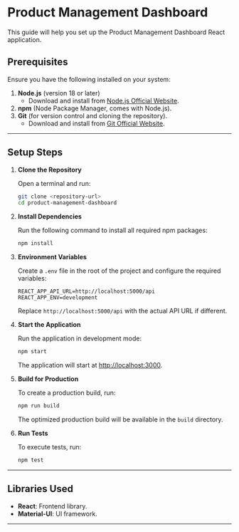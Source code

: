 # Product Management Dashboard

This guide will help you set up the Product Management Dashboard React application.

## Prerequisites

Ensure you have the following installed on your system:

1. **Node.js** (version 18 or later)
   - Download and install from [Node.js Official Website](https://nodejs.org/).
2. **npm** (Node Package Manager, comes with Node.js).
3. **Git** (for version control and cloning the repository).
   - Download and install from [Git Official Website](https://git-scm.com/).

---

## Setup Steps

1. **Clone the Repository**

   Open a terminal and run:
   ```bash
   git clone <repository-url>
   cd product-management-dashboard
   ```

2. **Install Dependencies**

   Run the following command to install all required npm packages:
   ```bash
   npm install
   ```

3. **Environment Variables**

   Create a `.env` file in the root of the project and configure the required variables:
   ```env
   REACT_APP_API_URL=http://localhost:5000/api
   REACT_APP_ENV=development
   ```
   Replace `http://localhost:5000/api` with the actual API URL if different.

4. **Start the Application**

   Run the application in development mode:
   ```bash
   npm start
   ```

   The application will start at [http://localhost:3000](http://localhost:3000).

5. **Build for Production**

   To create a production build, run:
   ```bash
   npm run build
   ```
   The optimized production build will be available in the `build` directory.

6. **Run Tests**

   To execute tests, run:
   ```bash
   npm test
   ```

---


## Libraries Used

- **React**: Frontend library.
- **Material-UI**: UI framework.
---


